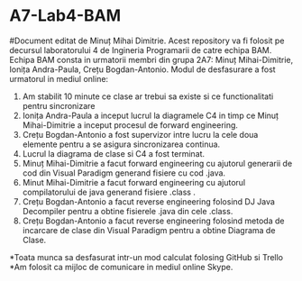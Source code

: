 # A7-Lab4-BAM
#Document editat de Minuț Mihai Dimitrie.
Acest repository va fi folosit pe decursul laboratorului 4 de Ingineria Programarii de catre echipa BAM.
Echipa BAM consta in urmatorii membri din grupa 2A7: Minuț Mihai-Dimitrie, Ionița Andra-Paula, Crețu Bogdan-Antonio.
Modul de desfasurare a fost urmatorul in mediul online:

1. Am stabilit 10 minute ce clase ar trebui sa existe si ce functionalitati pentru sincronizare
2. Ionița Andra-Paula a inceput lucrul la diagramele C4 in timp ce Minuț Mihai-Dimitrie a inceput procesul de forward engineering.
3. Crețu Bogdan-Antonio a fost supervizor intre lucru la cele doua elemente pentru a se asigura sincronizarea continua.
4. Lucrul la diagrama de clase si C4 a fost terminat.
5. Minuț Mihai-Dimitrie a facut forward engineering cu ajutorul generarii de cod din Visual Paradigm generand fisiere cu cod .java.
6. Minut Mihai-Dimitrie a facut forward engineering cu ajutorul compilatorului de java generand fisiere .class .
7. Crețu Bogdan-Antonio a facut reverse engineering folosind DJ Java Decompiler pentru a obtine fisierele .java din cele .class.
8. Crețu Bogdan-Antonio a facut reverse engineering folosind metoda de incarcare de clase din Visual Paradigm pentru a obtine Diagrama de Clase.

*Toata munca sa desfasurat intr-un mod calculat folosing GitHub si Trello
*Am folosit ca mijloc de comunicare in mediul online Skype.